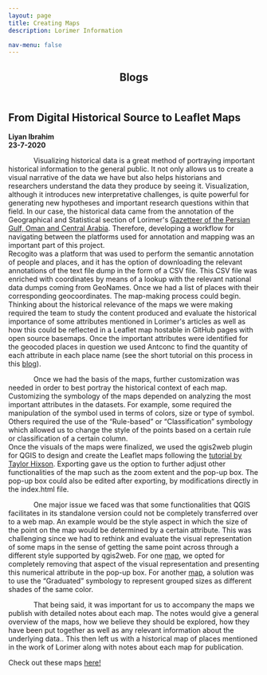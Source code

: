 ```yaml
---
layout: page
title: Creating Maps 
description: Lorimer Information  

nav-menu: false
---
```

<head>
	<style>
		p{
			text-indent: 10%;
		}
	</style>
</head>
<section id="one">
	<div class="inner">
		<header class="major">
			<h1>Blogs</h1>
		</header>
<h2 id="content"> From Digital Historical Source to Leaflet Maps </h2> 
	<b>Liyan Ibrahim</b> 
	<br>
	<b>23-7-2020</b>
<p> 
	Visualizing historical data is a great method of portraying important historical information  to the general public. It not only allows us to create a visual narrative of the data we have but also helps historians and researchers understand the data they produce by seeing it.  Visualization, although it introduces new interpretative challenges, is quite powerful for generating new hypotheses and important research questions within that field. In our case, the historical data came from the annotation of the Geographical and Statistical section of Lorimer's <a href="https://archive.org/details/in.ernet.dli.2015.206963" class="link">Gazetteer of the Persian Gulf, Oman and Central Arabia</a>. Therefore, developing a workflow for  navigating between the platforms used for annotation and  mapping  was an important part of this project. <br>
	Recogito was a platform that was used to perform the semantic annotation of people and places, and it has the option of downloading the relevant annotations of the text file dump in the form of a CSV file. This CSV file was enriched with coordinates by means of a lookup with the relevant national data dumps coming from GeoNames. Once we had a list of places with their corresponding geocoordinates. The map-making process could begin. <br>
	Thinking about the historical relevance of the maps we were making required the team to study the content produced and evaluate the historical importance of some attributes mentioned in Lorimer's articles as well as how this could be reflected in a Leaflet map hostable in GitHub pages with open source basemaps. Once the important attributes were identified for the  geocoded places in question we used  Antconc to find the quantity of each attribute in each place name (see the short tutorial on this process in this <a href="../July2020formattingdata" class="link">blog</a>). 
</p>
<p>
	Once we had the basis of the maps, further customization was needed in order to best portray the historical context of each map. Customizing the symbology of the maps depended on analyzing the most important attributes in the datasets. For example, some required the manipulation of the symbol used in terms of colors, size or type of symbol. Others required the use of the “Rule-based” or “Classification” symbology which allowed us to change the style of the points based on a certain rule or classification of a certain column.<br>   
	Once the visuals of the maps were finalized, we used the qgis2web plugin for QGIS to design and create the Leaflet maps following the <a href="https://github.com/taylorhixson/WF" class="link">tutorial by Taylor Hixson</a>. Exporting gave us the option to further adjust other functionalities of the map such as the zoom extent and the pop-up box. The pop-up box could also be edited after exporting, by modifications directly in  the index.html file. 
</p>
<p>
	One major issue we faced was that some functionalities that QGIS facilitates in its standalone version could not be completely transferred over to a web map. An example would be the style aspect in which the size of the point on the map would be determined by a certain attribute. This was challenging since we had to rethink and evaluate the visual representation of some maps in the sense of getting the same point across through a different style supported by qgis2web. For one <a href="../wells" class="link" >map</a>, we opted for completely removing that aspect of the visual representation and presenting this numerical attribute in the pop-up box. For another <a href="../dates" class="link" >map</a>, a solution was to use the “Graduated” symbology to represent grouped sizes as different shades of the same color.
</p>
<p>
	That being said, it was important for us to accompany the maps we publish with detailed notes about each map. The notes would give a general overview of the maps, how we believe they should be explored, how they have been put together as well as any relevant information about the underlying data.. This then left us with a historical map of places mentioned in the work of Lorimer along with notes about each map for publication. 
</p>
Check out these maps <a href="../map" class="link">here!</a> 









 

 









